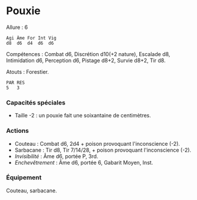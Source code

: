 # Pouxie

Allure : 6

	Agi	Âme	For	Int	Vig
	d8	d6	d4	d6	d6

Compétences : Combat d6, Discrétion d10(+2 nature), Escalade d8, Intimidation d6,  Perception d6, Pistage d8+2, Survie d8+2, Tir d8.

Atouts : Forestier.

	PAR	RES
	5	3

### Capacités spéciales
- Taille -2 : un pouxie fait une soixantaine de centimètres.

### Actions
- Couteau : Combat d6, 2d4 + poison provoquant l'inconscience (-2).
- Sarbacane : Tir d8, Tir 7/14/28,  + poison provoquant l'inconscience (-2).
- _Invisibilité_ : Âme d6, portée P, 3rd.
- _Enchevêtrement_ : Âme d6, portée 6, Gabarit Moyen, Inst.

### Équipement
Couteau, sarbacane.
